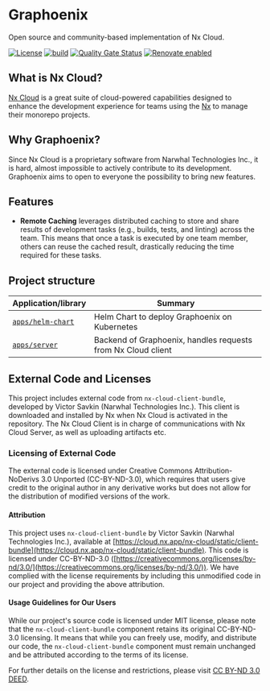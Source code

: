 # Graphoenix

Open source and community-based implementation of Nx Cloud.

[![License](https://img.shields.io/github/license/clementguillot/graphoenix)]()
[![build](https://github.com/clementguillot/graphoenix/actions/workflows/ci.yaml/badge.svg)](https://github.com/clementguillot/graphoenix/actions/workflows/ci.yaml)
[![Quality Gate Status](https://sonarcloud.io/api/project_badges/measure?project=clementguillot_graphoenix&metric=alert_status)](https://sonarcloud.io/summary/new_code?id=clementguillot_graphoenix)
[![Renovate enabled](https://img.shields.io/badge/renovate-enabled-brightgreen.svg)](https://renovatebot.com/)

## What is Nx Cloud?

[Nx Cloud](https://nx.app) is a great suite of cloud-powered capabilities designed to enhance the development experience for teams using the [Nx](https://github.com/nrwl/nx) to manage their monorepo projects.

## Why Graphoenix?

Since Nx Cloud is a proprietary software from Narwhal Technologies Inc., it is hard, almost impossible to actively contribute to its development. Graphoenix aims to open to everyone the possibility to bring new features.

## Features

- **Remote Caching** leverages distributed caching to store and share results of development tasks (e.g., builds, tests, and linting) across the team. This means that once a task is executed by one team member, others can reuse the cached result, drastically reducing the time required for these tasks.

## Project structure

| Application/library                  | Summary                                                     |
|--------------------------------------|-------------------------------------------------------------|
| [`apps/helm-chart`](apps/helm-chart) | Helm Chart to deploy Graphoenix on Kubernetes                |
| [`apps/server`](apps/server)         | Backend of Graphoenix, handles requests from Nx Cloud client |

## External Code and Licenses

This project includes external code from `nx-cloud-client-bundle`, developed by Victor Savkin (Narwhal Technologies Inc.). This client is downloaded and installed by Nx when Nx Cloud is activated in the repository. The Nx Cloud Client is in charge of communications with Nx Cloud Server, as well as uploading artifacts etc.

### Licensing of External Code

The external code is licensed under Creative Commons Attribution-NoDerivs 3.0 Unported (CC-BY-ND-3.0), which requires that users give credit to the original author in any derivative works but does not allow for the distribution of modified versions of the work.

#### Attribution

This project uses `nx-cloud-client-bundle` by Victor Savkin (Narwhal Technologies Inc.), available at [https://cloud.nx.app/nx-cloud/static/client-bundle](https://cloud.nx.app/nx-cloud/static/client-bundle). This code is licensed under CC-BY-ND-3.0 ([https://creativecommons.org/licenses/by-nd/3.0/](https://creativecommons.org/licenses/by-nd/3.0/)). We have complied with the license requirements by including this unmodified code in our project and providing the above attribution.

#### Usage Guidelines for Our Users

While our project's source code is licensed under MIT license, please note that the `nx-cloud-client-bundle` component retains its original CC-BY-ND-3.0 licensing. It means that while you can freely use, modify, and distribute our code, the `nx-cloud-client-bundle` component must remain unchanged and be attributed according to the terms of its license.

For further details on the license and restrictions, please visit [CC BY-ND 3.0 DEED](https://creativecommons.org/licenses/by-nd/3.0/).
